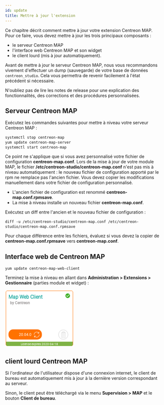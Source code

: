 ```yaml
---
id: update
title: Mettre à jour l'extension
---
```


Ce chapitre décrit comment mettre à jour votre extension Centreon MAP. Pour ce faire, vous devez mettre à jour les trois principaux composants :

- le serveur Centreon MAP
- l'interface web Centreon MAP et son widget
- le client lourd (mis à jour automatiquement).

Avant de mettre à jour le serveur Centreon MAP, nous vous recommandons vivement d'effectuer un dump (sauvegarde) de votre base de données `centreon_studio`.
Cela vous permettra de revenir facilement à l'état précédent si nécessaire.

N'oubliez pas de lire les notes de release pour une explication des fonctionnalités, des corrections et des procédures personnalisées.

## Serveur Centreon MAP

Exécutez les commandes suivantes pour mettre à niveau votre serveur Centreon MAP :

``` shell
systemctl stop centreon-map
yum update centreon-map-server
systemctl start centreon-map
```

Ce point ne s'applique que si vous avez personnalisé votre fichier de configuration **centreon-map.conf**.
Lors de la mise à jour de votre module MAP, le fichier **/etc/centreon-studio/centreon-map.conf** n'est pas mis à niveau automatiquement : le nouveau fichier de configuration apporté par le rpm ne remplace pas l'ancien fichier.
Vous devez copier les modifications manuellement dans votre fichier de configuration personnalisé.

* L'ancien fichier de configuration est renommé **centreon-map.conf.rpmsave**.
* La mise à niveau installe un nouveau fichier **centreon-map.conf**.

Exécutez un diff entre l'ancien et le nouveau fichier de configuration :

```shell
diff -u /etc/centreon-studio/centreon-map.conf /etc/centreon-studio/centreon-map.conf.rpmsave
```

Pour chaque différence entre les fichiers, évaluez si vous devez la copier de **centreon-map.conf.rpmsave** vers **centreon-map.conf**.

## Interface web de Centreon MAP

```shell
yum update centreon-map-web-client
```

Terminez la mise à niveau en allant dans **Administration > Extensions > Gestionnaire** (parties module et widget) :

![image](../assets/graph-views/update-web-client.png)

## client lourd Centreon MAP

Si l'ordinateur de l'utilisateur dispose d'une connexion internet, le client de bureau est automatiquement mis à jour à la dernière version correspondant au serveur.

Sinon, le client peut être téléchargé via le menu **Supervision > MAP** et le bouton **Client de bureau**.